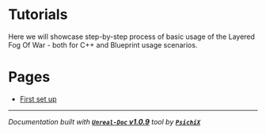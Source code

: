 # Tutorials

Here we will showcase step-by-step process of basic usage of the Layered Fog Of War - both for C++ and Blueprint usage scenarios.

# Pages

- [First set up](/book/Tutorials/First_set_up.md)

---
_Documentation built with [**`Unreal-Doc` v1.0.9**](https://github.com/PsichiX/unreal-doc) tool by [**`PsichiX`**](https://github.com/PsichiX)_